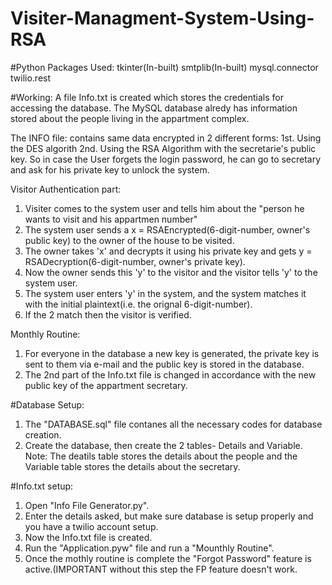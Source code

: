 # Visiter-Managment-System-Using-RSA


#Python Packages Used:
  tkinter(In-built)
  smtplib(In-built)
  mysql.connector
  twilio.rest


#Working:
A file Info.txt is created which stores the credentials for accessing the database.
The MySQL database alredy has information stored about the people living in the appartment complex.

The INFO file: contains same data encrypted in 2 different forms:
  1st. Using the DES algorith
  2nd. Using the RSA Algorithm with the secretarie's public key.
So in case the User forgets the login password, he can go to secretary and ask for his private key to unlock the system.

Visitor Authentication part:
  1. Visiter comes to the system user and tells him about the "person he wants to visit and his appartmen number"
  2. The system user sends a x = RSAEncrypted(6-digit-number, owner's public key) to the owner of the house to be visited.
  3. The owner takes 'x' and decrypts it using his private key and gets y = RSADecryption(6-digit-number, owner's private key).
  4. Now the owner sends this 'y' to the visitor and the visitor tells 'y' to the system user.
  5. The system user enters 'y' in the system, and the system matches it with the initial plaintext(i.e. the orignal 6-digit-number).
  6. If the 2 match then the visitor is verified.

Monthly Routine:
  1. For everyone in the database a new key is generated, the private key is sent to them via e-mail and the public key is stored in the database.
  2. The 2nd part of the Info.txt file is changed in accordance with the new public key of the appartment secretary.


#Database Setup:
1. The "DATABASE.sql" file contanes all the necessary codes for database creation.
2. Create the database, then create the 2 tables- Details and Variable.
Note: The deatils table stores the details about the people and the Variable table stores the details about the secretary.


#Info.txt setup:
1. Open "Info File Generator.py".
2. Enter the details asked, but make sure database is setup properly and you have a twilio account setup.
3. Now the Info.txt file is created.
4. Run the "Application.pyw" file and run a "Mounthly Routine".
5. Once the mothly routine is complete the "Forgot Password" feature is active.(IMPORTANT without this step the FP feature doesn't work.
